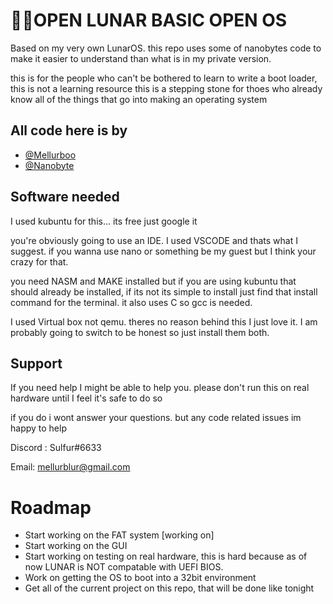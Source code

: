 
# 🐱‍👤OPEN LUNAR BASIC OPEN OS

Based on my very own LunarOS. this repo uses some of nanobytes code to make it easier to understand
than what is in my private version.

this is for the people who can't be bothered to learn to write a boot loader, this is not a
learning resource this is a stepping stone for thoes who already know all of the 
things that go into making an operating system

## All code here is by

- [@Mellurboo](https://www.github.com/mellurboo) 
- [@Nanobyte](https://www.github.com/nanobyte-dev)


## Software needed
I used kubuntu for this... its free just google it

you're obviously going to use an IDE. I used VSCODE and thats what I suggest. if you wanna use nano or something be my guest but I think your crazy for that.

you need NASM and MAKE installed but if you are using kubuntu that should already be installed, if its not its simple to install just find that install command for the terminal. it also uses C so gcc is needed.

I used Virtual box not qemu. theres no reason behind this I just love it. I am probably going to switch to be honest so just install them both.

## Support

If you need help I might be able to help you. please don't run this on real hardware until I feel it's safe to do so

if you do i wont answer your questions. but any code related issues im happy to help

Discord : Sulfur#6633

Email: mellurblur@gmail.com

# Roadmap

- Start working on the FAT system [working on]
- Start working on the GUI
- Start working on testing on real hardware, this is hard because as of now LUNAR is NOT compatable with UEFI BIOS.
- Work on getting the OS to boot into a 32bit environment
- Get all of the current project on this repo, that will be done like tonight 

